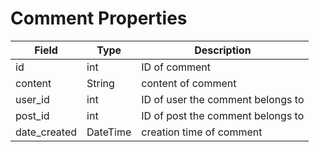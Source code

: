 # Comment Properties

| Field        | Type     | Description                       |
| ------------ | -------- | --------------------------------- |
| id           | int      | ID of comment                     |
| content      | String   | content of comment                |
| user_id      | int      | ID of user the comment belongs to |
| post_id      | int      | ID of post the comment belongs to |
| date_created | DateTime | creation time of comment          |
